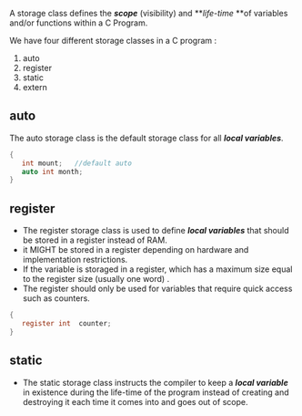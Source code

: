A storage class defines the ***scope*** (visibility) and ***life-time* **of variables and/or functions within a C Program. 

We have four different storage classes in a C program :
1. auto
2. register
3. static
4. extern

## auto
The auto storage class is the default storage class for all ***local variables***.
```c
{
   int mount;   //default auto
   auto int month;
}
```
## register
- The register storage class is used to define ***local variables*** that should be stored in a register instead of RAM. 
- it MIGHT be stored in a register depending on hardware and implementation restrictions.
- If the variable is storaged in a register, which has a maximum size equal to the register size (usually one word) .
- The register should only be used for variables that require quick access such as counters.
```c
{
   register int  counter;
}
```
## static
- The static storage class instructs the compiler to keep a ***local variable*** in existence during the life-time of the program instead of creating and destroying it each time it comes into and goes out of scope. 



